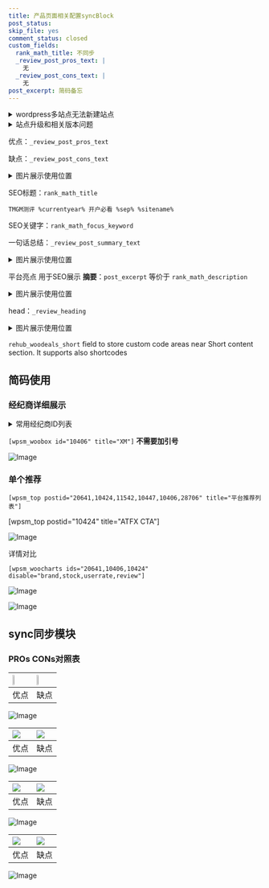```yaml
---
title: 产品页面相关配置syncBlock
post_status: 
skip_file: yes
comment_status: closed
custom_fields:
  rank_math_title: 不同步
  _review_post_pros_text: |
    无
  _review_post_cons_text: |
    无
post_excerpt: 简码备忘
---
```

<details><summary>wordpress多站点无法新建站点</summary>

<li>和报错需要清理cookies一样的原因</li>
<li>wp-config.php里面<code>define( 'SUBDOMAIN_INSTALL', false );//子域名安装</code></li>
<li>新建子站点是用<code>define( 'SUBDOMAIN_INSTALL', true);//子域名安装</code> 完成以后，改成<code>false</code></li>
</details>

<details><summary>站点升级和相关版本问题</summary>

<p>wordpress：5.9.9
woocommerce：7.5.1
出现问题的地方：主题选项里面>><strong>Product layout >>compact style</strong></p>
<p>如何出现没有用过的字段 导致无法保存。先导出配置 然后进行修改，后面再次恢复即可。</p>
<p>出现部分字段无法显示时，需要返回默认布局后，对产品进行保存就好了。</p>
<p></p>
</details>

优点：`_review_post_pros_text`

缺点：`_review_post_cons_text`

<details><summary>图片展示使用位置</summary>

<img src="https://prod-files-secure.s3.us-west-2.amazonaws.com/39ed1227-6d7d-4570-be36-9ccd4a2c4241/f51d3d83-55d4-4bdf-9604-f37ec77ab556/Untitled.png?X-Amz-Algorithm=AWS4-HMAC-SHA256&X-Amz-Content-Sha256=UNSIGNED-PAYLOAD&X-Amz-Credential=ASIAZI2LB4665JNMBYPF%2F20250909%2Fus-west-2%2Fs3%2Faws4_request&X-Amz-Date=20250909T225519Z&X-Amz-Expires=3600&X-Amz-Security-Token=IQoJb3JpZ2luX2VjEHYaCXVzLXdlc3QtMiJHMEUCICWqCuIX98FOm2%2FlSRhzQaVomBSBnlrrNXEVj%2BIN%2BrWKAiEAnOzdZhCtPaCMZLGYbZ9ulTWpxWneGpXnyUlEjPGuwXMqiAQI3%2F%2F%2F%2F%2F%2F%2F%2F%2F%2F%2FARAAGgw2Mzc0MjMxODM4MDUiDEZ7JA8ZblXUu7Z%2B0SrcA8EJonzrqmkjtEflfiLb75T6NJWdSnrS0335%2FsAxEgNOLQSE5RULzRCBhkKx7uRcNaICuQh%2Fo1JMt6HvsX5eY5oozSQ3Cj4%2F0ZWzC2RcCbKQ9tvD%2BX8JM1ytLBs%2FmG9YWqBZkn5F%2Bax7Q1gZpC0WZmUIVWBVTSlwDmIdDLn8vN%2Fn2cHU3klyq5kPYLdBp6k7v3vx6cktkDqnu%2BhJgvsUyYDoIPAIg007zcZHEu4rmYT2owESp4RvcvbXovdaJmaSEuL2ZW4wRD%2FVa0NSayc2OWvQXYqlr0S9pOV%2F8TbkJs%2Fo9%2F6OAsp9Cue230pidd6CURgc9a5tlvTkjwIPWJStrJa1lQbgrGo6D4ThfORs6Ism4thgadUq2NfsJLcIza25RYB0LXhnpvlNZhkj0FgBwWQu4L%2FvbtcnjH1pkJ75xwjEbh3gECFo5vdevRhNuGWxcAX6kQ7yvRW96UwxCJKFahm1XnU6NzJDPmvWSSraVQ7hG2Xn%2BaZDgn9sCZ1qFAI%2FZtA6pUxHR3Kqlt5lVGgDvzC5Xo24pnSs7UWS%2BKRusRkaP7Zcr2VKwVWaN%2F8PtiBoDfMCxuPAK0feo2HJ5KMO1yTpx27DS%2FfdUYWKKNaRNrgwlsLbFlQk8o%2FXOu5MMO3AgsYGOqUBDqGqPdnGSLycL%2F1H4G%2BZ1tVRGqf5jWnyfIdR6kMvVOOqVoXxsjzXTyxbJ9TS%2FIm8w9ywgKbEwdNB6je%2BCfTQAjJ5OP4UdA%2F5tiVwswgg30nY0jlqTnPRWLSmcXdCBCar0KmTi5uh%2F5eChkB7ROMG2GJGO1ZUTP9pMwHYQsHnLi7uA7Nd0fM6Xfw4MjdBi0t5dWpXgQNIwNTcDst%2FLJyKfIjJtZSl&X-Amz-Signature=2b9a56754547148ed899c51f0e2c4892e1f16fd0fe4a4e88c27b7e1e0563a199&X-Amz-SignedHeaders=host&x-amz-checksum-mode=ENABLED&x-id=GetObject" alt="Image">
</details>

SEO标题：`rank_math_title`

`TMGM测评 %currentyear% 开户必看 %sep% %sitename%`

SEO关键字：`rank_math_focus_keyword`

一句话总结：`_review_post_summary_text`

<details><summary>图片展示使用位置</summary>

<img src="https://prod-files-secure.s3.us-west-2.amazonaws.com/39ed1227-6d7d-4570-be36-9ccd4a2c4241/4b96a922-296c-4f4e-8630-d1c870cbce01/Untitled.png?X-Amz-Algorithm=AWS4-HMAC-SHA256&X-Amz-Content-Sha256=UNSIGNED-PAYLOAD&X-Amz-Credential=ASIAZI2LB466UK2HVUXG%2F20250909%2Fus-west-2%2Fs3%2Faws4_request&X-Amz-Date=20250909T225522Z&X-Amz-Expires=3600&X-Amz-Security-Token=IQoJb3JpZ2luX2VjEHYaCXVzLXdlc3QtMiJIMEYCIQCpDW%2FljkeLmVRGiXcxI8iUwAFCgdxjWDMQLWaF8dXRDQIhAKIPTUtnIBRWMkZsxeNEAUyowx3sz14Iab%2FYx4iquo2zKogECN%2F%2F%2F%2F%2F%2F%2F%2F%2F%2F%2FwEQABoMNjM3NDIzMTgzODA1Igw1enMfxWg7EcouCj8q3AM7zPQ1g8AvjBrY24b7RekXPCYr7a6hMa3STD6YZiaZpQyPXR378iROPeBHFaVlZb2dzsoUVlNevZqf41pVHQBZ53BJARP9UB7nqqyuVRoOtxIOBteAsAJC65YkqH7jzUL62ba6Y64Zhk10pR5ApDIJZ8gUBSAA5qIPfEduEcHNR7rNwv9SMlGooaYm3KtKw9dbsY3QKxiUZdGr5HQRnz5rOZL6%2B3ly8wltjfdYfoBO7RM7doVEqPwEVOqfqos2yMReSbITy2a1oT%2FAhc5nSvK0odmn%2Bl8DUAahw1Y2BG%2B6cChml0gr1%2FkpYQjbjR20nratEPYKdNMS2mRx36ptDErkMRJLZIUfljh7U0Klbme8n7AiR4UacgALdZilYqIYJ6p7bV%2F5nThAJSL7twdSXGl3F7nYn134DMO2UaB7Yti7GKsJpCSHAtPO8TOeYg8V3lpqRiXsZBfX1k%2FaJZUNa3yr9g6EfPFwELfm5jODJS7F5nHSkRjvEM2yNtStptICzscEwecQddatHyUPACOi1i1Dhrv%2BrxvhBZYhL7p18%2FwmFVjHpr9ygc1fJW8sYdfkRURU7PZsZHn9qELSn4PVqoqMMMnAuVETE7PlJHdNnvmQK9fa6TbWOZDQ55%2FBJDD1wILGBjqkAaPWH%2Bu%2Bl2Uu775pU0nF6XmAUl0LU33dAY8wHfhU4RjUbn2nYvALs3KTKJ4SwKNCaR3r5Kal8309kGhbHwlBQAkwMAPmzflyK7d9Q9lCD1qGyKnMFq3JFMpTsJwzwOc3WSGen4YXOMlylXET2lNX2ApM3c%2F29f%2B0Wy9z%2FVeCEvFgWfen%2BXSVNJKUYoC47WG7G9CeZmf4uaWGFGOjik9OOG6mSNJQ&X-Amz-Signature=a825d759a95f1c4d6f88ec8af7b18fc338bf1638e1733ea21149da974ebaf4fa&X-Amz-SignedHeaders=host&x-amz-checksum-mode=ENABLED&x-id=GetObject" alt="Image">
</details>

平台亮点 用于SEO展示 **摘要**：`post_excerpt`  等价于 `rank_math_description`

<details><summary>图片展示使用位置</summary>

<img src="https://prod-files-secure.s3.us-west-2.amazonaws.com/39ed1227-6d7d-4570-be36-9ccd4a2c4241/1ee11f63-b60a-4dfe-a7a7-d58ff23b5d88/Untitled.png?X-Amz-Algorithm=AWS4-HMAC-SHA256&X-Amz-Content-Sha256=UNSIGNED-PAYLOAD&X-Amz-Credential=ASIAZI2LB466VVFVZQNX%2F20250909%2Fus-west-2%2Fs3%2Faws4_request&X-Amz-Date=20250909T225522Z&X-Amz-Expires=3600&X-Amz-Security-Token=IQoJb3JpZ2luX2VjEHYaCXVzLXdlc3QtMiJIMEYCIQDoLQqQBCQUTVHMWV2cp15yJE8n1XVnn%2B1ffKJgHZ9E4AIhALO%2B7E%2FjEtIjb0ZJq5y64Mw6fSJCPONZhkcT6A%2BCEOx0KogECN%2F%2F%2F%2F%2F%2F%2F%2F%2F%2F%2FwEQABoMNjM3NDIzMTgzODA1IgyD58zfJfnwcpLEONoq3AOylvY6GV2NhHGkN8FDC7iKO%2BhKGjqU%2FjV38brZClKeHWMh1Sy2q7gC41N5y1ySC5A3mUamr7GLu23UF%2FiWo69CJGhhOI3OWB%2BqO3DFbfkRObPSIvZa%2B7JrlKuzX8J3kH7z8yfgqFl9MUCRoJiIHJFnP8S7JNpaO9Mz2klp1nE2ezUQGcv65enPDeyjSVK179BDbznDbF%2FVHPfrr1a%2Bd39IXVNI0dHaf14INZYZfPmDcL9I70xjT8hgJbqa5XYHYiYVYYitoC5oHVJVIR5sXRVV5qqxH%2BK2CtWf2jJG0120HGNJ4zACup2g%2FvQfMJKgyTDq9rJUdjxU3ZLfUtb%2F2FiwRNe5nKkpORfaa7JJVLmb9t7My3XE4j9muma3RZ8tqsXY3PF3IEUsOreBn0P6LXQNPQy0g3YY5l1LAXZFID9Pj2rDE3te5RS6NO9pdTq9RsF7WHP7Nnc8XRK1LIY%2F6dp4wrQfovneV8K1yA4iAkeFs11bBHJvCQyHIN6MeVia9iqwUNDcRqoeXDXZGugcCusPGLLeOVKSAOEN%2BaLnMZ0dBJbifVYRC7iB8Dii2gFciCvTiLo5Wkq46Y9ycaA7MhzOHqvAflox5vN4KEPqYKk6oape9L6Lx0qdMf9%2F%2BzDYwYLGBjqkAea0Vr4mHjXBSeSK401cOHcunn520swBP%2BoB21pwA1bNVZOttnxxIG1JLzG2tEcEkaxGio47iEhmlvS%2BsTydqbrybTeZt1lz8%2FuFkqTWfxnSm84A7Sz54E7ckQu758GaFJ9iQkpKSh3ySN6Uu2B5jWjoeaGGWE1mvhx%2BhUS9%2FtxfYS9%2Fmz3vgPnO1Myn0fFoJzoKjJmnafgB8VMIWx7pzweEQe3v&X-Amz-Signature=45a40a89572e74d221e6a3c49baff8e0993b077375678065bb3d5685696d8e06&X-Amz-SignedHeaders=host&x-amz-checksum-mode=ENABLED&x-id=GetObject" alt="Image">
<img src="https://prod-files-secure.s3.us-west-2.amazonaws.com/39ed1227-6d7d-4570-be36-9ccd4a2c4241/ad4118b5-78d8-4fbe-801e-3b29b5d99c01/Untitled.png?X-Amz-Algorithm=AWS4-HMAC-SHA256&X-Amz-Content-Sha256=UNSIGNED-PAYLOAD&X-Amz-Credential=ASIAZI2LB466VVFVZQNX%2F20250909%2Fus-west-2%2Fs3%2Faws4_request&X-Amz-Date=20250909T225522Z&X-Amz-Expires=3600&X-Amz-Security-Token=IQoJb3JpZ2luX2VjEHYaCXVzLXdlc3QtMiJIMEYCIQDoLQqQBCQUTVHMWV2cp15yJE8n1XVnn%2B1ffKJgHZ9E4AIhALO%2B7E%2FjEtIjb0ZJq5y64Mw6fSJCPONZhkcT6A%2BCEOx0KogECN%2F%2F%2F%2F%2F%2F%2F%2F%2F%2F%2FwEQABoMNjM3NDIzMTgzODA1IgyD58zfJfnwcpLEONoq3AOylvY6GV2NhHGkN8FDC7iKO%2BhKGjqU%2FjV38brZClKeHWMh1Sy2q7gC41N5y1ySC5A3mUamr7GLu23UF%2FiWo69CJGhhOI3OWB%2BqO3DFbfkRObPSIvZa%2B7JrlKuzX8J3kH7z8yfgqFl9MUCRoJiIHJFnP8S7JNpaO9Mz2klp1nE2ezUQGcv65enPDeyjSVK179BDbznDbF%2FVHPfrr1a%2Bd39IXVNI0dHaf14INZYZfPmDcL9I70xjT8hgJbqa5XYHYiYVYYitoC5oHVJVIR5sXRVV5qqxH%2BK2CtWf2jJG0120HGNJ4zACup2g%2FvQfMJKgyTDq9rJUdjxU3ZLfUtb%2F2FiwRNe5nKkpORfaa7JJVLmb9t7My3XE4j9muma3RZ8tqsXY3PF3IEUsOreBn0P6LXQNPQy0g3YY5l1LAXZFID9Pj2rDE3te5RS6NO9pdTq9RsF7WHP7Nnc8XRK1LIY%2F6dp4wrQfovneV8K1yA4iAkeFs11bBHJvCQyHIN6MeVia9iqwUNDcRqoeXDXZGugcCusPGLLeOVKSAOEN%2BaLnMZ0dBJbifVYRC7iB8Dii2gFciCvTiLo5Wkq46Y9ycaA7MhzOHqvAflox5vN4KEPqYKk6oape9L6Lx0qdMf9%2F%2BzDYwYLGBjqkAea0Vr4mHjXBSeSK401cOHcunn520swBP%2BoB21pwA1bNVZOttnxxIG1JLzG2tEcEkaxGio47iEhmlvS%2BsTydqbrybTeZt1lz8%2FuFkqTWfxnSm84A7Sz54E7ckQu758GaFJ9iQkpKSh3ySN6Uu2B5jWjoeaGGWE1mvhx%2BhUS9%2FtxfYS9%2Fmz3vgPnO1Myn0fFoJzoKjJmnafgB8VMIWx7pzweEQe3v&X-Amz-Signature=592060f146ea65a9a54e0a28d8e22bea85ddcf83ad4b46e56652c2ef47020b3e&X-Amz-SignedHeaders=host&x-amz-checksum-mode=ENABLED&x-id=GetObject" alt="Image">
<img src="https://prod-files-secure.s3.us-west-2.amazonaws.com/39ed1227-6d7d-4570-be36-9ccd4a2c4241/a38cf7c9-a79c-4b64-9e94-13589fe0758b/Untitled.png?X-Amz-Algorithm=AWS4-HMAC-SHA256&X-Amz-Content-Sha256=UNSIGNED-PAYLOAD&X-Amz-Credential=ASIAZI2LB466VVFVZQNX%2F20250909%2Fus-west-2%2Fs3%2Faws4_request&X-Amz-Date=20250909T225522Z&X-Amz-Expires=3600&X-Amz-Security-Token=IQoJb3JpZ2luX2VjEHYaCXVzLXdlc3QtMiJIMEYCIQDoLQqQBCQUTVHMWV2cp15yJE8n1XVnn%2B1ffKJgHZ9E4AIhALO%2B7E%2FjEtIjb0ZJq5y64Mw6fSJCPONZhkcT6A%2BCEOx0KogECN%2F%2F%2F%2F%2F%2F%2F%2F%2F%2F%2FwEQABoMNjM3NDIzMTgzODA1IgyD58zfJfnwcpLEONoq3AOylvY6GV2NhHGkN8FDC7iKO%2BhKGjqU%2FjV38brZClKeHWMh1Sy2q7gC41N5y1ySC5A3mUamr7GLu23UF%2FiWo69CJGhhOI3OWB%2BqO3DFbfkRObPSIvZa%2B7JrlKuzX8J3kH7z8yfgqFl9MUCRoJiIHJFnP8S7JNpaO9Mz2klp1nE2ezUQGcv65enPDeyjSVK179BDbznDbF%2FVHPfrr1a%2Bd39IXVNI0dHaf14INZYZfPmDcL9I70xjT8hgJbqa5XYHYiYVYYitoC5oHVJVIR5sXRVV5qqxH%2BK2CtWf2jJG0120HGNJ4zACup2g%2FvQfMJKgyTDq9rJUdjxU3ZLfUtb%2F2FiwRNe5nKkpORfaa7JJVLmb9t7My3XE4j9muma3RZ8tqsXY3PF3IEUsOreBn0P6LXQNPQy0g3YY5l1LAXZFID9Pj2rDE3te5RS6NO9pdTq9RsF7WHP7Nnc8XRK1LIY%2F6dp4wrQfovneV8K1yA4iAkeFs11bBHJvCQyHIN6MeVia9iqwUNDcRqoeXDXZGugcCusPGLLeOVKSAOEN%2BaLnMZ0dBJbifVYRC7iB8Dii2gFciCvTiLo5Wkq46Y9ycaA7MhzOHqvAflox5vN4KEPqYKk6oape9L6Lx0qdMf9%2F%2BzDYwYLGBjqkAea0Vr4mHjXBSeSK401cOHcunn520swBP%2BoB21pwA1bNVZOttnxxIG1JLzG2tEcEkaxGio47iEhmlvS%2BsTydqbrybTeZt1lz8%2FuFkqTWfxnSm84A7Sz54E7ckQu758GaFJ9iQkpKSh3ySN6Uu2B5jWjoeaGGWE1mvhx%2BhUS9%2FtxfYS9%2Fmz3vgPnO1Myn0fFoJzoKjJmnafgB8VMIWx7pzweEQe3v&X-Amz-Signature=38eed44554d1d390e9ae4d4158f1f8d59d65dc671cf2ee14b601dd3e84357c38&X-Amz-SignedHeaders=host&x-amz-checksum-mode=ENABLED&x-id=GetObject" alt="Image">
<img src="https://prod-files-secure.s3.us-west-2.amazonaws.com/39ed1227-6d7d-4570-be36-9ccd4a2c4241/7da6fc1e-d2ac-42ae-8c75-cb5749aa18f6/Untitled.png?X-Amz-Algorithm=AWS4-HMAC-SHA256&X-Amz-Content-Sha256=UNSIGNED-PAYLOAD&X-Amz-Credential=ASIAZI2LB466VVFVZQNX%2F20250909%2Fus-west-2%2Fs3%2Faws4_request&X-Amz-Date=20250909T225522Z&X-Amz-Expires=3600&X-Amz-Security-Token=IQoJb3JpZ2luX2VjEHYaCXVzLXdlc3QtMiJIMEYCIQDoLQqQBCQUTVHMWV2cp15yJE8n1XVnn%2B1ffKJgHZ9E4AIhALO%2B7E%2FjEtIjb0ZJq5y64Mw6fSJCPONZhkcT6A%2BCEOx0KogECN%2F%2F%2F%2F%2F%2F%2F%2F%2F%2F%2FwEQABoMNjM3NDIzMTgzODA1IgyD58zfJfnwcpLEONoq3AOylvY6GV2NhHGkN8FDC7iKO%2BhKGjqU%2FjV38brZClKeHWMh1Sy2q7gC41N5y1ySC5A3mUamr7GLu23UF%2FiWo69CJGhhOI3OWB%2BqO3DFbfkRObPSIvZa%2B7JrlKuzX8J3kH7z8yfgqFl9MUCRoJiIHJFnP8S7JNpaO9Mz2klp1nE2ezUQGcv65enPDeyjSVK179BDbznDbF%2FVHPfrr1a%2Bd39IXVNI0dHaf14INZYZfPmDcL9I70xjT8hgJbqa5XYHYiYVYYitoC5oHVJVIR5sXRVV5qqxH%2BK2CtWf2jJG0120HGNJ4zACup2g%2FvQfMJKgyTDq9rJUdjxU3ZLfUtb%2F2FiwRNe5nKkpORfaa7JJVLmb9t7My3XE4j9muma3RZ8tqsXY3PF3IEUsOreBn0P6LXQNPQy0g3YY5l1LAXZFID9Pj2rDE3te5RS6NO9pdTq9RsF7WHP7Nnc8XRK1LIY%2F6dp4wrQfovneV8K1yA4iAkeFs11bBHJvCQyHIN6MeVia9iqwUNDcRqoeXDXZGugcCusPGLLeOVKSAOEN%2BaLnMZ0dBJbifVYRC7iB8Dii2gFciCvTiLo5Wkq46Y9ycaA7MhzOHqvAflox5vN4KEPqYKk6oape9L6Lx0qdMf9%2F%2BzDYwYLGBjqkAea0Vr4mHjXBSeSK401cOHcunn520swBP%2BoB21pwA1bNVZOttnxxIG1JLzG2tEcEkaxGio47iEhmlvS%2BsTydqbrybTeZt1lz8%2FuFkqTWfxnSm84A7Sz54E7ckQu758GaFJ9iQkpKSh3ySN6Uu2B5jWjoeaGGWE1mvhx%2BhUS9%2FtxfYS9%2Fmz3vgPnO1Myn0fFoJzoKjJmnafgB8VMIWx7pzweEQe3v&X-Amz-Signature=47c14f7a59d03d4e16077fb347af36577d20d3bbc0b17283277bd3645e47460d&X-Amz-SignedHeaders=host&x-amz-checksum-mode=ENABLED&x-id=GetObject" alt="Image">
<img src="https://prod-files-secure.s3.us-west-2.amazonaws.com/39ed1227-6d7d-4570-be36-9ccd4a2c4241/7e97f40a-eaee-47f5-b2f9-475f96808fa7/Untitled.png?X-Amz-Algorithm=AWS4-HMAC-SHA256&X-Amz-Content-Sha256=UNSIGNED-PAYLOAD&X-Amz-Credential=ASIAZI2LB466VVFVZQNX%2F20250909%2Fus-west-2%2Fs3%2Faws4_request&X-Amz-Date=20250909T225522Z&X-Amz-Expires=3600&X-Amz-Security-Token=IQoJb3JpZ2luX2VjEHYaCXVzLXdlc3QtMiJIMEYCIQDoLQqQBCQUTVHMWV2cp15yJE8n1XVnn%2B1ffKJgHZ9E4AIhALO%2B7E%2FjEtIjb0ZJq5y64Mw6fSJCPONZhkcT6A%2BCEOx0KogECN%2F%2F%2F%2F%2F%2F%2F%2F%2F%2F%2FwEQABoMNjM3NDIzMTgzODA1IgyD58zfJfnwcpLEONoq3AOylvY6GV2NhHGkN8FDC7iKO%2BhKGjqU%2FjV38brZClKeHWMh1Sy2q7gC41N5y1ySC5A3mUamr7GLu23UF%2FiWo69CJGhhOI3OWB%2BqO3DFbfkRObPSIvZa%2B7JrlKuzX8J3kH7z8yfgqFl9MUCRoJiIHJFnP8S7JNpaO9Mz2klp1nE2ezUQGcv65enPDeyjSVK179BDbznDbF%2FVHPfrr1a%2Bd39IXVNI0dHaf14INZYZfPmDcL9I70xjT8hgJbqa5XYHYiYVYYitoC5oHVJVIR5sXRVV5qqxH%2BK2CtWf2jJG0120HGNJ4zACup2g%2FvQfMJKgyTDq9rJUdjxU3ZLfUtb%2F2FiwRNe5nKkpORfaa7JJVLmb9t7My3XE4j9muma3RZ8tqsXY3PF3IEUsOreBn0P6LXQNPQy0g3YY5l1LAXZFID9Pj2rDE3te5RS6NO9pdTq9RsF7WHP7Nnc8XRK1LIY%2F6dp4wrQfovneV8K1yA4iAkeFs11bBHJvCQyHIN6MeVia9iqwUNDcRqoeXDXZGugcCusPGLLeOVKSAOEN%2BaLnMZ0dBJbifVYRC7iB8Dii2gFciCvTiLo5Wkq46Y9ycaA7MhzOHqvAflox5vN4KEPqYKk6oape9L6Lx0qdMf9%2F%2BzDYwYLGBjqkAea0Vr4mHjXBSeSK401cOHcunn520swBP%2BoB21pwA1bNVZOttnxxIG1JLzG2tEcEkaxGio47iEhmlvS%2BsTydqbrybTeZt1lz8%2FuFkqTWfxnSm84A7Sz54E7ckQu758GaFJ9iQkpKSh3ySN6Uu2B5jWjoeaGGWE1mvhx%2BhUS9%2FtxfYS9%2Fmz3vgPnO1Myn0fFoJzoKjJmnafgB8VMIWx7pzweEQe3v&X-Amz-Signature=0249ffff916543e69dcfafe54850a1032d25de025f32af5ce95e22a768cbdb7c&X-Amz-SignedHeaders=host&x-amz-checksum-mode=ENABLED&x-id=GetObject" alt="Image">
</details>

head：`_review_heading`

<details><summary>图片展示使用位置</summary>

<img src="https://prod-files-secure.s3.us-west-2.amazonaws.com/39ed1227-6d7d-4570-be36-9ccd4a2c4241/3a4650ad-9887-415c-889a-edd51fa54f27/Untitled.png?X-Amz-Algorithm=AWS4-HMAC-SHA256&X-Amz-Content-Sha256=UNSIGNED-PAYLOAD&X-Amz-Credential=ASIAZI2LB466VPQRGEDN%2F20250909%2Fus-west-2%2Fs3%2Faws4_request&X-Amz-Date=20250909T225523Z&X-Amz-Expires=3600&X-Amz-Security-Token=IQoJb3JpZ2luX2VjEHYaCXVzLXdlc3QtMiJHMEUCICzb7tY5g254oDcR7F0aVL06FGPkYXD8QNyEslJBO5MWAiEAulUqmFQK0UnGAJGxFVbE2VcKz2RHiHz1z8eGEDlzjvoqiAQI3%2F%2F%2F%2F%2F%2F%2F%2F%2F%2F%2FARAAGgw2Mzc0MjMxODM4MDUiDMEY9IBEKsZO%2FSA7hSrcAyUx4B5Qn4JrD9LCicBjv%2BN67viMlTolQ5ueaGAE%2B5p8dlcxDLOVI%2FsvdsEm7H9JQ0O5VhEwuuvTgYLGaW%2BmaYpdRtajw5R4DlQ2m1YIDniOSlWMimuzXystYO0XMuiMVHKCGsIP3TrzV3%2F%2Fwcz1SVVeO%2FrkrUzCC%2FZ%2BZT%2FeiT3yxuUKHK9QZ%2FZuDJriwLAYHPJPouXRE92iq4kvYZAjhjJis%2FmeSNcfGz4FuSCCl8FgB6flUE7qUEkOs8Rr6Q6cbEXx55ruSGeQCqOwTzRnIFtNb6uAYDA%2BYRcxi8bKz%2FmuVbJSJ5Ua%2BUMsvmT87Idp9vp3juhtNMc0byWFDXUyK7tYaQvBWYXtQvdCMLag6WzprsAJ0azZZSwIxi8mF%2FiNhlrzQZHn%2F0uN15NAZ6KyfFD0KrpXwgIZlnDAt6jF3cPlFDgQs2tW18AjxwuUgIi5cDF5ETxybfVXNOMYMLQjWlcnii0xTYIccUlkY5Uy2JkqIRqnAGiu%2FZF7p8H2%2B2aIhNp8e3bg0X7kxKuRMfGQj98f%2Bh7NbL6ynxGFSvtmlrgnJ%2BZGOg8rnpmoKEIo08EY3cvKVFuz18cb537GDK6Dy9BrXMKXE3tojgFWdiR1luYjYgrcov%2FDxVPB6Ib4MOXAgsYGOqUBmk4KrYOzIhwcGsELIm5Grm6Vy0wQnSdeABDOyhgkul6apeim3E%2FiVpKTU6RAwys0yB9ha3ARqQpnYiYl9qsZwipaGeXyvTxGcBvgNeDfEsQffgtD9Qhnz01s2ZccnaiN9L3qYq0zIDabW15AvsgpY7953%2BSKP3Uv5w0m%2Bx6XYQBSc1zW%2B9zwOaoCVlJh43I1a7Q107VpI0HMhRHsJ1wwuSwpTAGu&X-Amz-Signature=25f586cda1e6f35df2633fcd4d9d733a6affde0882fd8bdd0e2f0817bf89ae6b&X-Amz-SignedHeaders=host&x-amz-checksum-mode=ENABLED&x-id=GetObject" alt="Image">
</details>

`rehub_woodeals_short`	field to store custom code areas near Short content section. It supports also shortcodes



## 简码使用

### 经纪商详细展示

<details><summary>常用经纪商ID列表</summary>

<pre><code class="php">嘉盛 ===> 20641  [wpsm_woobox id="20641" title="嘉盛"]
易信easymarkets ===> 11542  [wpsm_woobox id="11542" title="易信easymarkets"]
ATFX外汇 ===> 10424  [wpsm_woobox id="10424" title="ATFX"]
XM ===> 10406  [wpsm_woobox id="10406" title="XM"]
TMGM ===> 29622  [wpsm_woobox id="29622" title="TMGM"]
HYCM ===> 10447  [wpsm_woobox id="10447" title="HYCM"]
fpmarkets澳福外汇 ===> 20639  [wpsm_woobox id="20639" title="fpmarkets澳福外汇"]</code></pre>
</details>

`[wpsm_woobox id="10406" title="XM"]` **不需要加引号**

![Image](https://prod-files-secure.s3.us-west-2.amazonaws.com/39ed1227-6d7d-4570-be36-9ccd4a2c4241/4f898f9d-0fa7-4e43-acd3-ac6bc7be575a/Untitled.png?X-Amz-Algorithm=AWS4-HMAC-SHA256&X-Amz-Content-Sha256=UNSIGNED-PAYLOAD&X-Amz-Credential=ASIAZI2LB466363W7DRU%2F20250909%2Fus-west-2%2Fs3%2Faws4_request&X-Amz-Date=20250909T225518Z&X-Amz-Expires=3600&X-Amz-Security-Token=IQoJb3JpZ2luX2VjEHYaCXVzLXdlc3QtMiJHMEUCIQCcs%2ByCHggohgLNwzrIcE6iDb3A30S%2BVWMQem7sRabvrwIgIWQ02YFQDkvH5vWs%2B0eUgPzYa7nrJ8sqntpQkeMe38gqiAQI3%2F%2F%2F%2F%2F%2F%2F%2F%2F%2F%2FARAAGgw2Mzc0MjMxODM4MDUiDO0TWMdyXEE0QmXe4CrcAzGebhbZ7lDcn85JIDd%2Ft4ELHRBy5gFjaDgTJr8q45%2FxLhfllhY%2FIsVDxZwVr6YgBu%2FCVHIkWy7pE40OMnUoQbjVCRImAJ8SZDxWKO8axr3MX7srhOio7BCiNG61bPNCwcMWhf31989u3ecKGfbyNTmRNhsfLUwx9AR0HMHfCZVgHzkZoqSm%2B9wy2jDnxd74UlKuWQoOwRbNFI7vwwqEitWLBMcGW47e0%2Bgza10%2FR%2BNFSBpuLVkl2a9QuKYiOmjWA3BDZ472FRuH0fogr1T2Li111c3TutlpDc4d0PnYS4ywUcI%2BiOaleNY0VNRk8dzgDfT%2BmxAlqbPFhz1DT%2BbYIPW9S%2FhH3jIyXlz1392Yq1bDx53udz7%2FBV9ldASVwFALatQYn4kLiwLZXGSvbwxl9CQ6QSc663OC67JmKT104LTusBSErZCtO8kI4U3CHUTNvNAAzpqQcqOvTo6RBKSjG76PQc0ZE4EFZJTqPHWNJxaf33tVEATbuIo4MM6ByizbpgoV29LwtIfwXpGOQs3nr%2Bb1PdPbDAN0mKaF8IKu78I1DkdUJk8zo28bwwWY0KVE%2BX%2FKkfCAqIX7FyY5leNHDvMBeDnPylLwvgnkOMJPbmuLoZY3vqmbiRr0ii%2ByML7BgsYGOqUBNjiQH7D2c49tshatY9WGqvjX2JzGwoogT41T9jZI8hboVXHJwKnxo%2FKoJvrW%2BflJuYxdGk0fbI0K1qWF4dJDnwgu%2F8atxiIX6PYs1l1Rqt08OuZX6p%2BJmdF%2BZ7UUlc7MwblSQ7666jn3hqweAvI3gUnSfg0q%2FZ6zlHEQlW7ALYLYtPmzYHMvy2yNSbOXztmEnVb8GYynMX3jCENar9y75whltlMC&X-Amz-Signature=60341b6329921141aa34894f8c23074c0b4849a070d273d80fff75ae6273b1f6&X-Amz-SignedHeaders=host&x-amz-checksum-mode=ENABLED&x-id=GetObject)

### 单个推荐
`[wpsm_top postid="20641,10424,11542,10447,10406,28706" title="平台推荐列表"]`

[wpsm_top postid="10424" title="ATFX CTA"]

![Image](https://prod-files-secure.s3.us-west-2.amazonaws.com/39ed1227-6d7d-4570-be36-9ccd4a2c4241/5ac620dc-51a8-48b6-b55d-91f47299193c/Untitled.png?X-Amz-Algorithm=AWS4-HMAC-SHA256&X-Amz-Content-Sha256=UNSIGNED-PAYLOAD&X-Amz-Credential=ASIAZI2LB466363W7DRU%2F20250909%2Fus-west-2%2Fs3%2Faws4_request&X-Amz-Date=20250909T225518Z&X-Amz-Expires=3600&X-Amz-Security-Token=IQoJb3JpZ2luX2VjEHYaCXVzLXdlc3QtMiJHMEUCIQCcs%2ByCHggohgLNwzrIcE6iDb3A30S%2BVWMQem7sRabvrwIgIWQ02YFQDkvH5vWs%2B0eUgPzYa7nrJ8sqntpQkeMe38gqiAQI3%2F%2F%2F%2F%2F%2F%2F%2F%2F%2F%2FARAAGgw2Mzc0MjMxODM4MDUiDO0TWMdyXEE0QmXe4CrcAzGebhbZ7lDcn85JIDd%2Ft4ELHRBy5gFjaDgTJr8q45%2FxLhfllhY%2FIsVDxZwVr6YgBu%2FCVHIkWy7pE40OMnUoQbjVCRImAJ8SZDxWKO8axr3MX7srhOio7BCiNG61bPNCwcMWhf31989u3ecKGfbyNTmRNhsfLUwx9AR0HMHfCZVgHzkZoqSm%2B9wy2jDnxd74UlKuWQoOwRbNFI7vwwqEitWLBMcGW47e0%2Bgza10%2FR%2BNFSBpuLVkl2a9QuKYiOmjWA3BDZ472FRuH0fogr1T2Li111c3TutlpDc4d0PnYS4ywUcI%2BiOaleNY0VNRk8dzgDfT%2BmxAlqbPFhz1DT%2BbYIPW9S%2FhH3jIyXlz1392Yq1bDx53udz7%2FBV9ldASVwFALatQYn4kLiwLZXGSvbwxl9CQ6QSc663OC67JmKT104LTusBSErZCtO8kI4U3CHUTNvNAAzpqQcqOvTo6RBKSjG76PQc0ZE4EFZJTqPHWNJxaf33tVEATbuIo4MM6ByizbpgoV29LwtIfwXpGOQs3nr%2Bb1PdPbDAN0mKaF8IKu78I1DkdUJk8zo28bwwWY0KVE%2BX%2FKkfCAqIX7FyY5leNHDvMBeDnPylLwvgnkOMJPbmuLoZY3vqmbiRr0ii%2ByML7BgsYGOqUBNjiQH7D2c49tshatY9WGqvjX2JzGwoogT41T9jZI8hboVXHJwKnxo%2FKoJvrW%2BflJuYxdGk0fbI0K1qWF4dJDnwgu%2F8atxiIX6PYs1l1Rqt08OuZX6p%2BJmdF%2BZ7UUlc7MwblSQ7666jn3hqweAvI3gUnSfg0q%2FZ6zlHEQlW7ALYLYtPmzYHMvy2yNSbOXztmEnVb8GYynMX3jCENar9y75whltlMC&X-Amz-Signature=2205e08511c1f92e843c0c49dbdef50cb73bbd78e4dd9a896b2678fddef908e1&X-Amz-SignedHeaders=host&x-amz-checksum-mode=ENABLED&x-id=GetObject)

详情对比

`[wpsm_woocharts ids="20641,10406,10424" disable="brand,stock,userrate,review"]`

![Image](https://prod-files-secure.s3.us-west-2.amazonaws.com/39ed1227-6d7d-4570-be36-9ccd4a2c4241/bf3ba45f-b9f3-4295-8aef-b4a495fd25f4/Untitled.png?X-Amz-Algorithm=AWS4-HMAC-SHA256&X-Amz-Content-Sha256=UNSIGNED-PAYLOAD&X-Amz-Credential=ASIAZI2LB466363W7DRU%2F20250909%2Fus-west-2%2Fs3%2Faws4_request&X-Amz-Date=20250909T225518Z&X-Amz-Expires=3600&X-Amz-Security-Token=IQoJb3JpZ2luX2VjEHYaCXVzLXdlc3QtMiJHMEUCIQCcs%2ByCHggohgLNwzrIcE6iDb3A30S%2BVWMQem7sRabvrwIgIWQ02YFQDkvH5vWs%2B0eUgPzYa7nrJ8sqntpQkeMe38gqiAQI3%2F%2F%2F%2F%2F%2F%2F%2F%2F%2F%2FARAAGgw2Mzc0MjMxODM4MDUiDO0TWMdyXEE0QmXe4CrcAzGebhbZ7lDcn85JIDd%2Ft4ELHRBy5gFjaDgTJr8q45%2FxLhfllhY%2FIsVDxZwVr6YgBu%2FCVHIkWy7pE40OMnUoQbjVCRImAJ8SZDxWKO8axr3MX7srhOio7BCiNG61bPNCwcMWhf31989u3ecKGfbyNTmRNhsfLUwx9AR0HMHfCZVgHzkZoqSm%2B9wy2jDnxd74UlKuWQoOwRbNFI7vwwqEitWLBMcGW47e0%2Bgza10%2FR%2BNFSBpuLVkl2a9QuKYiOmjWA3BDZ472FRuH0fogr1T2Li111c3TutlpDc4d0PnYS4ywUcI%2BiOaleNY0VNRk8dzgDfT%2BmxAlqbPFhz1DT%2BbYIPW9S%2FhH3jIyXlz1392Yq1bDx53udz7%2FBV9ldASVwFALatQYn4kLiwLZXGSvbwxl9CQ6QSc663OC67JmKT104LTusBSErZCtO8kI4U3CHUTNvNAAzpqQcqOvTo6RBKSjG76PQc0ZE4EFZJTqPHWNJxaf33tVEATbuIo4MM6ByizbpgoV29LwtIfwXpGOQs3nr%2Bb1PdPbDAN0mKaF8IKu78I1DkdUJk8zo28bwwWY0KVE%2BX%2FKkfCAqIX7FyY5leNHDvMBeDnPylLwvgnkOMJPbmuLoZY3vqmbiRr0ii%2ByML7BgsYGOqUBNjiQH7D2c49tshatY9WGqvjX2JzGwoogT41T9jZI8hboVXHJwKnxo%2FKoJvrW%2BflJuYxdGk0fbI0K1qWF4dJDnwgu%2F8atxiIX6PYs1l1Rqt08OuZX6p%2BJmdF%2BZ7UUlc7MwblSQ7666jn3hqweAvI3gUnSfg0q%2FZ6zlHEQlW7ALYLYtPmzYHMvy2yNSbOXztmEnVb8GYynMX3jCENar9y75whltlMC&X-Amz-Signature=f51daf316a841e5bc946b86b3b7d1c3792332e718c8aa363f3dc73cbf2e60ab3&X-Amz-SignedHeaders=host&x-amz-checksum-mode=ENABLED&x-id=GetObject)

![Image](https://prod-files-secure.s3.us-west-2.amazonaws.com/39ed1227-6d7d-4570-be36-9ccd4a2c4241/30bc56ef-f383-4b48-9768-2ebc9e436ec0/Untitled.png?X-Amz-Algorithm=AWS4-HMAC-SHA256&X-Amz-Content-Sha256=UNSIGNED-PAYLOAD&X-Amz-Credential=ASIAZI2LB466363W7DRU%2F20250909%2Fus-west-2%2Fs3%2Faws4_request&X-Amz-Date=20250909T225518Z&X-Amz-Expires=3600&X-Amz-Security-Token=IQoJb3JpZ2luX2VjEHYaCXVzLXdlc3QtMiJHMEUCIQCcs%2ByCHggohgLNwzrIcE6iDb3A30S%2BVWMQem7sRabvrwIgIWQ02YFQDkvH5vWs%2B0eUgPzYa7nrJ8sqntpQkeMe38gqiAQI3%2F%2F%2F%2F%2F%2F%2F%2F%2F%2F%2FARAAGgw2Mzc0MjMxODM4MDUiDO0TWMdyXEE0QmXe4CrcAzGebhbZ7lDcn85JIDd%2Ft4ELHRBy5gFjaDgTJr8q45%2FxLhfllhY%2FIsVDxZwVr6YgBu%2FCVHIkWy7pE40OMnUoQbjVCRImAJ8SZDxWKO8axr3MX7srhOio7BCiNG61bPNCwcMWhf31989u3ecKGfbyNTmRNhsfLUwx9AR0HMHfCZVgHzkZoqSm%2B9wy2jDnxd74UlKuWQoOwRbNFI7vwwqEitWLBMcGW47e0%2Bgza10%2FR%2BNFSBpuLVkl2a9QuKYiOmjWA3BDZ472FRuH0fogr1T2Li111c3TutlpDc4d0PnYS4ywUcI%2BiOaleNY0VNRk8dzgDfT%2BmxAlqbPFhz1DT%2BbYIPW9S%2FhH3jIyXlz1392Yq1bDx53udz7%2FBV9ldASVwFALatQYn4kLiwLZXGSvbwxl9CQ6QSc663OC67JmKT104LTusBSErZCtO8kI4U3CHUTNvNAAzpqQcqOvTo6RBKSjG76PQc0ZE4EFZJTqPHWNJxaf33tVEATbuIo4MM6ByizbpgoV29LwtIfwXpGOQs3nr%2Bb1PdPbDAN0mKaF8IKu78I1DkdUJk8zo28bwwWY0KVE%2BX%2FKkfCAqIX7FyY5leNHDvMBeDnPylLwvgnkOMJPbmuLoZY3vqmbiRr0ii%2ByML7BgsYGOqUBNjiQH7D2c49tshatY9WGqvjX2JzGwoogT41T9jZI8hboVXHJwKnxo%2FKoJvrW%2BflJuYxdGk0fbI0K1qWF4dJDnwgu%2F8atxiIX6PYs1l1Rqt08OuZX6p%2BJmdF%2BZ7UUlc7MwblSQ7666jn3hqweAvI3gUnSfg0q%2FZ6zlHEQlW7ALYLYtPmzYHMvy2yNSbOXztmEnVb8GYynMX3jCENar9y75whltlMC&X-Amz-Signature=0e5e79bad497d13cb4691a87f34be7d5a9979cbb89f53a83827038f90241defb&X-Amz-SignedHeaders=host&x-amz-checksum-mode=ENABLED&x-id=GetObject)

## sync同步模块

### PROs CONs对照表

| <img src="https://cdn.ifttt.fun/gh/jarlin8/OSS@main/icons/customize/pros.svg" height="auto" width="37.3%"> | <img src="https://cdn.ifttt.fun/gh/jarlin8/OSS@main/icons/customize/cons.svg" height="auto" width="28.8%"> |
| :--- | :--- |
| 优点 | 缺点 |

![Image](https://prod-files-secure.s3.us-west-2.amazonaws.com/39ed1227-6d7d-4570-be36-9ccd4a2c4241/8742b755-dfb5-4004-9a5f-d6e561664bd8/Untitled.png?X-Amz-Algorithm=AWS4-HMAC-SHA256&X-Amz-Content-Sha256=UNSIGNED-PAYLOAD&X-Amz-Credential=ASIAZI2LB466363W7DRU%2F20250909%2Fus-west-2%2Fs3%2Faws4_request&X-Amz-Date=20250909T225518Z&X-Amz-Expires=3600&X-Amz-Security-Token=IQoJb3JpZ2luX2VjEHYaCXVzLXdlc3QtMiJHMEUCIQCcs%2ByCHggohgLNwzrIcE6iDb3A30S%2BVWMQem7sRabvrwIgIWQ02YFQDkvH5vWs%2B0eUgPzYa7nrJ8sqntpQkeMe38gqiAQI3%2F%2F%2F%2F%2F%2F%2F%2F%2F%2F%2FARAAGgw2Mzc0MjMxODM4MDUiDO0TWMdyXEE0QmXe4CrcAzGebhbZ7lDcn85JIDd%2Ft4ELHRBy5gFjaDgTJr8q45%2FxLhfllhY%2FIsVDxZwVr6YgBu%2FCVHIkWy7pE40OMnUoQbjVCRImAJ8SZDxWKO8axr3MX7srhOio7BCiNG61bPNCwcMWhf31989u3ecKGfbyNTmRNhsfLUwx9AR0HMHfCZVgHzkZoqSm%2B9wy2jDnxd74UlKuWQoOwRbNFI7vwwqEitWLBMcGW47e0%2Bgza10%2FR%2BNFSBpuLVkl2a9QuKYiOmjWA3BDZ472FRuH0fogr1T2Li111c3TutlpDc4d0PnYS4ywUcI%2BiOaleNY0VNRk8dzgDfT%2BmxAlqbPFhz1DT%2BbYIPW9S%2FhH3jIyXlz1392Yq1bDx53udz7%2FBV9ldASVwFALatQYn4kLiwLZXGSvbwxl9CQ6QSc663OC67JmKT104LTusBSErZCtO8kI4U3CHUTNvNAAzpqQcqOvTo6RBKSjG76PQc0ZE4EFZJTqPHWNJxaf33tVEATbuIo4MM6ByizbpgoV29LwtIfwXpGOQs3nr%2Bb1PdPbDAN0mKaF8IKu78I1DkdUJk8zo28bwwWY0KVE%2BX%2FKkfCAqIX7FyY5leNHDvMBeDnPylLwvgnkOMJPbmuLoZY3vqmbiRr0ii%2ByML7BgsYGOqUBNjiQH7D2c49tshatY9WGqvjX2JzGwoogT41T9jZI8hboVXHJwKnxo%2FKoJvrW%2BflJuYxdGk0fbI0K1qWF4dJDnwgu%2F8atxiIX6PYs1l1Rqt08OuZX6p%2BJmdF%2BZ7UUlc7MwblSQ7666jn3hqweAvI3gUnSfg0q%2FZ6zlHEQlW7ALYLYtPmzYHMvy2yNSbOXztmEnVb8GYynMX3jCENar9y75whltlMC&X-Amz-Signature=fe05c279a7b15341982da7149a8af945d0f296350e2dd1170eceed0812995dff&X-Amz-SignedHeaders=host&x-amz-checksum-mode=ENABLED&x-id=GetObject)

| <img src="https://cdn.ifttt.fun/gh/jarlin8/OSS@main/icons/customize/pros1.svg" height="auto"> | <img src="https://cdn.ifttt.fun/gh/jarlin8/OSS@main/icons/customize/cons1.svg" height="auto"> |
| :--- | :--- |
| 优点 | 缺点 |

![Image](https://prod-files-secure.s3.us-west-2.amazonaws.com/39ed1227-6d7d-4570-be36-9ccd4a2c4241/806358f8-c9c4-4e17-bb35-c6c76a5397a5/Untitled.png?X-Amz-Algorithm=AWS4-HMAC-SHA256&X-Amz-Content-Sha256=UNSIGNED-PAYLOAD&X-Amz-Credential=ASIAZI2LB466363W7DRU%2F20250909%2Fus-west-2%2Fs3%2Faws4_request&X-Amz-Date=20250909T225518Z&X-Amz-Expires=3600&X-Amz-Security-Token=IQoJb3JpZ2luX2VjEHYaCXVzLXdlc3QtMiJHMEUCIQCcs%2ByCHggohgLNwzrIcE6iDb3A30S%2BVWMQem7sRabvrwIgIWQ02YFQDkvH5vWs%2B0eUgPzYa7nrJ8sqntpQkeMe38gqiAQI3%2F%2F%2F%2F%2F%2F%2F%2F%2F%2F%2FARAAGgw2Mzc0MjMxODM4MDUiDO0TWMdyXEE0QmXe4CrcAzGebhbZ7lDcn85JIDd%2Ft4ELHRBy5gFjaDgTJr8q45%2FxLhfllhY%2FIsVDxZwVr6YgBu%2FCVHIkWy7pE40OMnUoQbjVCRImAJ8SZDxWKO8axr3MX7srhOio7BCiNG61bPNCwcMWhf31989u3ecKGfbyNTmRNhsfLUwx9AR0HMHfCZVgHzkZoqSm%2B9wy2jDnxd74UlKuWQoOwRbNFI7vwwqEitWLBMcGW47e0%2Bgza10%2FR%2BNFSBpuLVkl2a9QuKYiOmjWA3BDZ472FRuH0fogr1T2Li111c3TutlpDc4d0PnYS4ywUcI%2BiOaleNY0VNRk8dzgDfT%2BmxAlqbPFhz1DT%2BbYIPW9S%2FhH3jIyXlz1392Yq1bDx53udz7%2FBV9ldASVwFALatQYn4kLiwLZXGSvbwxl9CQ6QSc663OC67JmKT104LTusBSErZCtO8kI4U3CHUTNvNAAzpqQcqOvTo6RBKSjG76PQc0ZE4EFZJTqPHWNJxaf33tVEATbuIo4MM6ByizbpgoV29LwtIfwXpGOQs3nr%2Bb1PdPbDAN0mKaF8IKu78I1DkdUJk8zo28bwwWY0KVE%2BX%2FKkfCAqIX7FyY5leNHDvMBeDnPylLwvgnkOMJPbmuLoZY3vqmbiRr0ii%2ByML7BgsYGOqUBNjiQH7D2c49tshatY9WGqvjX2JzGwoogT41T9jZI8hboVXHJwKnxo%2FKoJvrW%2BflJuYxdGk0fbI0K1qWF4dJDnwgu%2F8atxiIX6PYs1l1Rqt08OuZX6p%2BJmdF%2BZ7UUlc7MwblSQ7666jn3hqweAvI3gUnSfg0q%2FZ6zlHEQlW7ALYLYtPmzYHMvy2yNSbOXztmEnVb8GYynMX3jCENar9y75whltlMC&X-Amz-Signature=119e79612f133b75785b721ba07081efbb6b8f3811258f684b4740d9019913a4&X-Amz-SignedHeaders=host&x-amz-checksum-mode=ENABLED&x-id=GetObject)

| <img src="https://cdn.ifttt.fun/gh/jarlin8/OSS@main/icons/customize/pros2.svg" height="auto"> | <img src="https://cdn.ifttt.fun/gh/jarlin8/OSS@main/icons/customize/cons2.svg" height="auto"> |
| :--- | :--- |
| 优点 | 缺点 |

![Image](https://prod-files-secure.s3.us-west-2.amazonaws.com/39ed1227-6d7d-4570-be36-9ccd4a2c4241/a9245ec9-70dd-4005-b534-0d54315fc5f3/Untitled.png?X-Amz-Algorithm=AWS4-HMAC-SHA256&X-Amz-Content-Sha256=UNSIGNED-PAYLOAD&X-Amz-Credential=ASIAZI2LB466363W7DRU%2F20250909%2Fus-west-2%2Fs3%2Faws4_request&X-Amz-Date=20250909T225518Z&X-Amz-Expires=3600&X-Amz-Security-Token=IQoJb3JpZ2luX2VjEHYaCXVzLXdlc3QtMiJHMEUCIQCcs%2ByCHggohgLNwzrIcE6iDb3A30S%2BVWMQem7sRabvrwIgIWQ02YFQDkvH5vWs%2B0eUgPzYa7nrJ8sqntpQkeMe38gqiAQI3%2F%2F%2F%2F%2F%2F%2F%2F%2F%2F%2FARAAGgw2Mzc0MjMxODM4MDUiDO0TWMdyXEE0QmXe4CrcAzGebhbZ7lDcn85JIDd%2Ft4ELHRBy5gFjaDgTJr8q45%2FxLhfllhY%2FIsVDxZwVr6YgBu%2FCVHIkWy7pE40OMnUoQbjVCRImAJ8SZDxWKO8axr3MX7srhOio7BCiNG61bPNCwcMWhf31989u3ecKGfbyNTmRNhsfLUwx9AR0HMHfCZVgHzkZoqSm%2B9wy2jDnxd74UlKuWQoOwRbNFI7vwwqEitWLBMcGW47e0%2Bgza10%2FR%2BNFSBpuLVkl2a9QuKYiOmjWA3BDZ472FRuH0fogr1T2Li111c3TutlpDc4d0PnYS4ywUcI%2BiOaleNY0VNRk8dzgDfT%2BmxAlqbPFhz1DT%2BbYIPW9S%2FhH3jIyXlz1392Yq1bDx53udz7%2FBV9ldASVwFALatQYn4kLiwLZXGSvbwxl9CQ6QSc663OC67JmKT104LTusBSErZCtO8kI4U3CHUTNvNAAzpqQcqOvTo6RBKSjG76PQc0ZE4EFZJTqPHWNJxaf33tVEATbuIo4MM6ByizbpgoV29LwtIfwXpGOQs3nr%2Bb1PdPbDAN0mKaF8IKu78I1DkdUJk8zo28bwwWY0KVE%2BX%2FKkfCAqIX7FyY5leNHDvMBeDnPylLwvgnkOMJPbmuLoZY3vqmbiRr0ii%2ByML7BgsYGOqUBNjiQH7D2c49tshatY9WGqvjX2JzGwoogT41T9jZI8hboVXHJwKnxo%2FKoJvrW%2BflJuYxdGk0fbI0K1qWF4dJDnwgu%2F8atxiIX6PYs1l1Rqt08OuZX6p%2BJmdF%2BZ7UUlc7MwblSQ7666jn3hqweAvI3gUnSfg0q%2FZ6zlHEQlW7ALYLYtPmzYHMvy2yNSbOXztmEnVb8GYynMX3jCENar9y75whltlMC&X-Amz-Signature=4bf3ab45f04dd4bdee96a833fb326fbe2550f73500591972f25a4ae1401e05f7&X-Amz-SignedHeaders=host&x-amz-checksum-mode=ENABLED&x-id=GetObject)

| <img src="https://cdn.ifttt.fun/gh/jarlin8/OSS@main/icons/customize/pros3.svg" height="auto"> | <img src="https://cdn.ifttt.fun/gh/jarlin8/OSS@main/icons/customize/cons3.svg" height="auto"> |
| :--- | :--- |
| 优点 | 缺点 |

![Image](https://prod-files-secure.s3.us-west-2.amazonaws.com/39ed1227-6d7d-4570-be36-9ccd4a2c4241/e1e580a2-2e5c-4780-9ff4-19c318fc2284/Untitled.png?X-Amz-Algorithm=AWS4-HMAC-SHA256&X-Amz-Content-Sha256=UNSIGNED-PAYLOAD&X-Amz-Credential=ASIAZI2LB466363W7DRU%2F20250909%2Fus-west-2%2Fs3%2Faws4_request&X-Amz-Date=20250909T225518Z&X-Amz-Expires=3600&X-Amz-Security-Token=IQoJb3JpZ2luX2VjEHYaCXVzLXdlc3QtMiJHMEUCIQCcs%2ByCHggohgLNwzrIcE6iDb3A30S%2BVWMQem7sRabvrwIgIWQ02YFQDkvH5vWs%2B0eUgPzYa7nrJ8sqntpQkeMe38gqiAQI3%2F%2F%2F%2F%2F%2F%2F%2F%2F%2F%2FARAAGgw2Mzc0MjMxODM4MDUiDO0TWMdyXEE0QmXe4CrcAzGebhbZ7lDcn85JIDd%2Ft4ELHRBy5gFjaDgTJr8q45%2FxLhfllhY%2FIsVDxZwVr6YgBu%2FCVHIkWy7pE40OMnUoQbjVCRImAJ8SZDxWKO8axr3MX7srhOio7BCiNG61bPNCwcMWhf31989u3ecKGfbyNTmRNhsfLUwx9AR0HMHfCZVgHzkZoqSm%2B9wy2jDnxd74UlKuWQoOwRbNFI7vwwqEitWLBMcGW47e0%2Bgza10%2FR%2BNFSBpuLVkl2a9QuKYiOmjWA3BDZ472FRuH0fogr1T2Li111c3TutlpDc4d0PnYS4ywUcI%2BiOaleNY0VNRk8dzgDfT%2BmxAlqbPFhz1DT%2BbYIPW9S%2FhH3jIyXlz1392Yq1bDx53udz7%2FBV9ldASVwFALatQYn4kLiwLZXGSvbwxl9CQ6QSc663OC67JmKT104LTusBSErZCtO8kI4U3CHUTNvNAAzpqQcqOvTo6RBKSjG76PQc0ZE4EFZJTqPHWNJxaf33tVEATbuIo4MM6ByizbpgoV29LwtIfwXpGOQs3nr%2Bb1PdPbDAN0mKaF8IKu78I1DkdUJk8zo28bwwWY0KVE%2BX%2FKkfCAqIX7FyY5leNHDvMBeDnPylLwvgnkOMJPbmuLoZY3vqmbiRr0ii%2ByML7BgsYGOqUBNjiQH7D2c49tshatY9WGqvjX2JzGwoogT41T9jZI8hboVXHJwKnxo%2FKoJvrW%2BflJuYxdGk0fbI0K1qWF4dJDnwgu%2F8atxiIX6PYs1l1Rqt08OuZX6p%2BJmdF%2BZ7UUlc7MwblSQ7666jn3hqweAvI3gUnSfg0q%2FZ6zlHEQlW7ALYLYtPmzYHMvy2yNSbOXztmEnVb8GYynMX3jCENar9y75whltlMC&X-Amz-Signature=0a208bf6b63afb775a5a64133731c3bb5c591c663430c23a6ce65809ebf7b96b&X-Amz-SignedHeaders=host&x-amz-checksum-mode=ENABLED&x-id=GetObject)